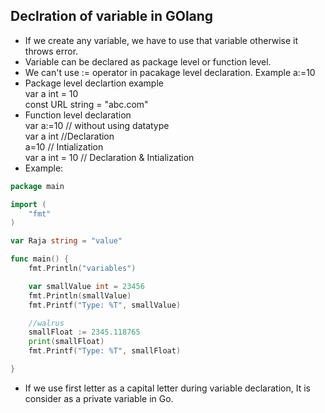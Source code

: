 ## Declration of variable in GOlang
- If we create any variable, we have to use that variable otherwise it throws error.
- Variable can be declared as package level or function level.
- We can't use := operator in pacakage level declaration. Example a:=10
- Package level declartion example<br>
var a int = 10 <br>
const URL string = "abc.com"
- Function level declaration<br> 
var a:=10 // without using datatype<br>
var a int //Declaration <br>
a=10 // Intialization <br>
var a int = 10 // Declaration & Intialization
- Example:
```go
package main

import (
	"fmt"
)

var Raja string = "value"

func main() {
	fmt.Println("variables")

	var smallValue int = 23456
	fmt.Println(smallValue)
	fmt.Printf("Type: %T", smallValue)

	//walrus
	smallFloat := 2345.118765
	print(smallFloat)
	fmt.Printf("Type: %T", smallFloat)

}
```
- If we use first letter as a capital letter during variable declaration, It is consider as a private variable in Go. 
